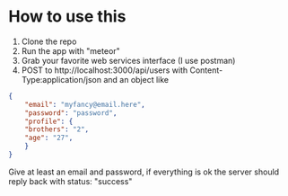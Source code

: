 # How to use this

1. Clone the repo
2. Run the app with "meteor"
3. Grab your favorite web services interface (I use postman)
4. POST to http://localhost:3000/api/users with Content-Type:application/json and an object like
```json
{
	"email": "myfancy@email.here",
	"password": "password",
	"profile": {
    "brothers": "2",
    "age": "27",
	}
}
```
Give at least an email and password, if everything is ok the server should reply back with status: "success"